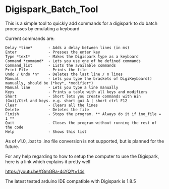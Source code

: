 # Digispark_Batch_Tool

This is a simple tool to quickly add commands for a digispark to do batch processes by emulating a keyboard

Current commands are:

    Delay *time*       - Adds a delay between lines (in ms)
    Enter              - Presses the enter key
    Type *text*        - Makes the Digispark type as a keyboard
    Command *command*  - Lets you use one of he defined commands
    Command_list       - Lists the available commands
    Print File         - Prints the file
    Undo / Undo *n*    - Deletes the last line / n lines
    Manual             - Lets you type the brackets of DigiKeyboard() manually, should be (*key*, *modifier*)
    Manual line        - Lets you type a line manually
    Keys               - Prints a table with all keys and modifiers
    Short              - Short lets you create commands with Win (Gui)/Ctrl and keys. e.g. short gui A | short ctrl F12
    Clear              - Clears all the lines
    Delete             - Deletes the file
    Finish             - Stops the program. ** Always do it if ino_file = 1 **
    Quit               - Closes the program without running the rest of the code
    Help               - Shows this list



As of v1.0, .bat to .ino file conversion is not supported, but is planned for the future.

For any help regarding to how to setup the computer to use the Digispark, here is a link which explains it pretty well

https://youtu.be/fGmGBa-4cYQ?t=14s

The latest tested arduino IDE compatible with Digispark is 1.8.5
